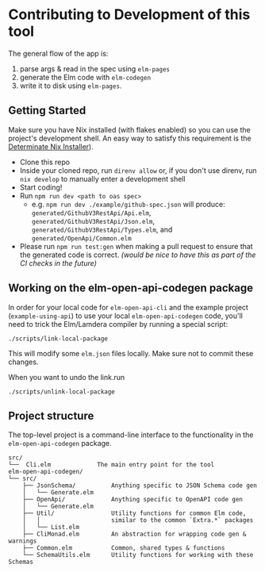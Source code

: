 # Contributing to Development of this tool

The general flow of the app is:

1. parse args & read in the spec using `elm-pages`
1. generate the Elm code with `elm-codegen`
1. write it to disk using `elm-pages`.

## Getting Started

Make sure you have Nix installed (with flakes enabled) so you can use the
project's development shell. An easy way to satisfy this requirement is the
[Determinate Nix Installer][determinate-nix]).

- Clone this repo
- Inside your cloned repo, run `direnv allow` or, if you don't use direnv, run
  `nix develop` to manually enter a development shell
- Start coding!
- Run `npm run dev <path to oas spec>`
  - e.g. `npm run dev ./example/github-spec.json` will produce: `generated/GithubV3RestApi/Api.elm`, `generated/GithubV3RestApi/Json.elm`, `generated/GithubV3RestApi/Types.elm`, and `generated/OpenApi/Common.elm`
- Please run `npm run test:gen` when making a pull request to ensure that the generated code is correct. _(would be nice to have this as part of the CI checks in the future)_

[determinate-nix]: https://github.com/DeterminateSystems/nix-installer?tab=readme-ov-file#determinate-nix-installer

## Working on the elm-open-api-codegen package

In order for your local code for `elm-open-api-cli` and the example project
(`example-using-api`) to use your local `elm-open-api-codegen` code, you'll
need to trick the Elm/Lamdera compiler by running a special script:

    ./scripts/link-local-package

This will modify some `elm.json` files locally. Make sure not to commit these
changes.

When you want to undo the link.run

    ./scripts/unlink-local-package

## Project structure

The top-level project is a command-line interface to the functionality in the
`elm-open-api-codegen` package.

```
src/
└──  Cli.elm             The main entry point for the tool
elm-open-api-codegen/
└── src/
    ├── JsonSchema/          Anything specific to JSON Schema code gen
    │   └── Generate.elm
    ├── OpenApi/             Anything specific to OpenAPI code gen
    │   └── Generate.elm
    ├── Util/                Utility functions for common Elm code,
    │   │                    similar to the common `Extra.*` packages
    │   └── List.elm
    ├── CliMonad.elm         An abstraction for wrapping code gen & warnings
    ├── Common.elm           Common, shared types & functions
    └── SchemaUtils.elm      Utility functions for working with these Schemas
```

